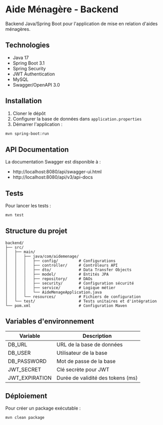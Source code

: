 # Aide Ménagère - Backend

Backend Java/Spring Boot pour l'application de mise en relation d'aides ménagères.

## Technologies
- Java 17
- Spring Boot 3.1
- Spring Security
- JWT Authentication
- MySQL
- Swagger/OpenAPI 3.0

## Installation

1. Cloner le dépôt
2. Configurer la base de données dans `application.properties`
3. Démarrer l'application :
```bash
mvn spring-boot:run
```

## API Documentation

La documentation Swagger est disponible à :
- http://localhost:8080/api/swagger-ui.html
- http://localhost:8080/api/v3/api-docs

## Tests

Pour lancer les tests :
```bash
mvn test
```

## Structure du projet

```
backend/
├── src/
│   ├── main/
│   │   ├── java/com/aidemenage/
│   │   │   ├── config/         # Configurations
│   │   │   ├── controller/     # Contrôleurs API
│   │   │   ├── dto/            # Data Transfer Objects
│   │   │   ├── model/          # Entités JPA
│   │   │   ├── repository/     # DAOs
│   │   │   ├── security/       # Configuration sécurité
│   │   │   ├── service/        # Logique métier
│   │   │   └── AideMenageApplication.java
│   │   └── resources/          # Fichiers de configuration
│   └── test/                   # Tests unitaires et d'intégration
└── pom.xml                     # Configuration Maven
```

## Variables d'environnement

| Variable | Description |
|----------|-------------|
| DB_URL | URL de la base de données |
| DB_USER | Utilisateur de la base |
| DB_PASSWORD | Mot de passe de la base |
| JWT_SECRET | Clé secrète pour JWT |
| JWT_EXPIRATION | Durée de validité des tokens (ms) |

## Déploiement

Pour créer un package exécutable :
```bash
mvn clean package